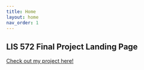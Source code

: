 ```yaml
---
title: Home
layout: home
nav_order: 1
---
```


## LIS 572 Final Project Landing Page

[Check out my project here!](./docs/blog_post.html)